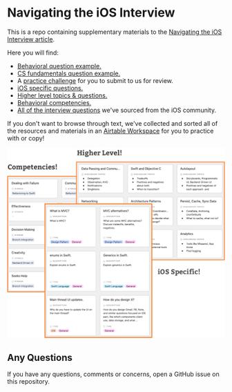Navigating the iOS Interview
================================== 
This is a repo containing supplementary materials to the [Navigating the iOS Interview article](https://www.raywenderlich.com/10625296-navigating-the-ios-interview).

Here you will find:
- [Behavioral question example.](https://github.com/raywenderlich/ios-interview/blob/master/Behavioral%20Example)
- [CS fundamentals question example.](https://github.com/raywenderlich/ios-interview/tree/master/CS%20Fundamentals%20Example)
- A [practice challenge](https://github.com/raywenderlich/ios-interview/tree/master/Practical%20Example) for you to submit to us for review.
- [iOS specific questions.](https://github.com/raywenderlich/ios-interview/tree/master/iOS%20Specific%20Questions)
- [Higher level topics & questions.](https://github.com/raywenderlich/ios-interview/tree/master/Higher%20Level)
- [Behavioral competencies.](https://github.com/raywenderlich/ios-interview/tree/master/Behavioral%20Competencies)
- [All of the interview questions](https://github.com/raywenderlich/ios-interview/tree/master/All%20Questions) we've sourced from the iOS community.

If you don't want to browse through text, we've collected and sorted all of the resources and materials in an <a href="https://airtable.com/shrTixYZjswKMzU6d" target="_blank">Airtable Workspace</a> for you to practice with or copy!

![Stack Image](assets/airtableSample.png)

## Any Questions
If you have any questions, comments or concerns, open a GitHub issue on this repository.
